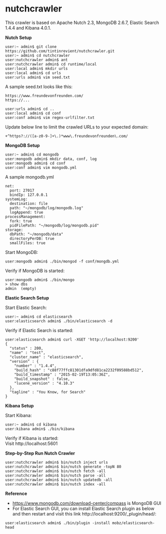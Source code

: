 # nutchcrawler

This crawler is based on Apache Nutch 2.3, MongoDB 2.6.7, Elastic Search 1.4.4 and Kibana 4.0.1.

**Nutch Setup**
```
user:~ admin$ git clone https://github.com/tintinrevient/nutchcrawler.git
user:~ admin$ cd nutchcrawler
user:nutchcrawler admin$ ant
user:nutchcrawler admin$ cd runtime/local
user:local admin$ mkdir urls
user:local admin$ cd urls
user:urls admin$ vim seed.txt
```

A sample seed.txt looks like this:  
```
https://www.freundevonfreunden.com/  
https://...
```

```
user:urls admin$ cd ..
user:local admin$ cd conf
user:conf admin$ vim regex-urlfilter.txt
```

Update below line to limit the crawled URLs to your expected domain:  
```
+^https?://([a-z0-9-]+\.)*www\.freundevonfreunden\.com/
```

**MongoDB Setup**
```
user:~ admin$ cd mongodb
user:mongodb admin$ mkdir data, conf, log
user:mongodb admin$ cd conf
user:conf admin$ vim mongodb.yml  
```

A sample mongodb.yml
```
net:
  port: 27017
  bindIp: 127.0.0.1
systemLog:
  destination: file
  path: "~/mongodb/log/mongodb.log"
  logAppend: true
processManagement:
  fork: true
  pidFilePath: "~/mongodb/log/mongodb.pid"
storage:
  dbPath: "~/mongodb/data"
  directoryPerDB: true
  smallFiles: true
```

Start MongoDB:
```
user:mongodb admin$ ./bin/mongod -f conf/mongdb.yml 
```

Verify if MongoDB is started:
```
user:mongodb admin$ ./bin/mongo
> show dbs
admin  (empty)
```

**Elastic Search Setup**

Start Elastic Search:
```
user:~ admin$ cd elasticsearch
user:elasticsearch admin$ ./bin/elasticsearch -d
```

Verify if Elastic Search is started:
```
user:elasticsearch admin$ curl -XGET 'http://localhost:9200'
{
  "status" : 200,
  "name" : "test",
  "cluster_name" : "elasticsearch",
  "version" : {
    "number" : "1.4.4",
    "build_hash" : "c88f77ffc81301dfa9dfd81ca2232f09588bd512",
    "build_timestamp" : "2015-02-19T13:05:36Z",
    "build_snapshot" : false,
    "lucene_version" : "4.10.3"
  },
  "tagline" : "You Know, for Search"
}
```

**Kibana Setup**

Start Kibana:
```
user:~ admin$ cd kibana
user:kibana admin$ ./bin/kibana
```

Verify if Kibana is started:  
Visit http://localhost:5601

**Step-by-Step Run Nutch Crawler**
```
user:nutchcrawler admin$ bin/nutch inject urls
user:nutchcrawler admin$ bin/nutch generate -topN 80
user:nutchcrawler admin$ bin/nutch fetch -all
user:nutchcrawler admin$ bin/nutch parse -all
user:nutchcrawler admin$ bin/nutch updatedb -all
user:nutchcrawler admin$ bin/nutch index -all
```

**Reference**
- https://www.mongodb.com/download-center/compass is MongoDB GUI
- For Elastic Search GUI, you can install Elastic Search plugin as below and then restart and visit this link http://localhost:9200/_plugin/head/:
```
user:elasticsearch admin$ ./bin/plugin -install mobz/elasticsearch-head
```
